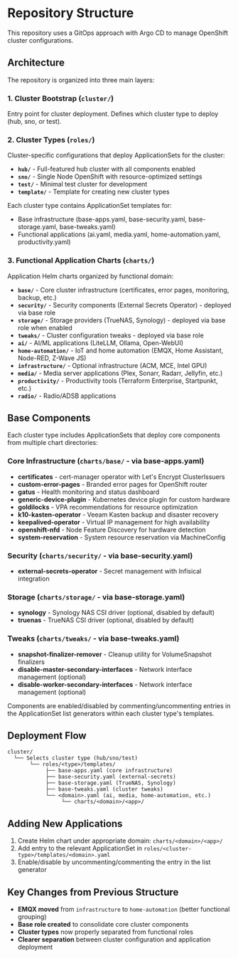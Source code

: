 # Repository Structure

This repository uses a GitOps approach with Argo CD to manage OpenShift cluster configurations.

## Architecture

The repository is organized into three main layers:

### 1. Cluster Bootstrap (`cluster/`)

Entry point for cluster deployment. Defines which cluster type to deploy (hub, sno, or test).

### 2. Cluster Types (`roles/`)

Cluster-specific configurations that deploy ApplicationSets for the cluster:

- **`hub/`** - Full-featured hub cluster with all components enabled
- **`sno/`** - Single Node OpenShift with resource-optimized settings
- **`test/`** - Minimal test cluster for development
- **`template/`** - Template for creating new cluster types

Each cluster type contains ApplicationSet templates for:

- Base infrastructure (base-apps.yaml, base-security.yaml, base-storage.yaml, base-tweaks.yaml)
- Functional applications (ai.yaml, media.yaml, home-automation.yaml, productivity.yaml)

### 3. Functional Application Charts (`charts/`)

Application Helm charts organized by functional domain:

- **`base/`** - Core cluster infrastructure (certificates, error pages, monitoring, backup, etc.)
- **`security/`** - Security components (External Secrets Operator) - deployed via base role
- **`storage/`** - Storage providers (TrueNAS, Synology) - deployed via base role when enabled
- **`tweaks/`** - Cluster configuration tweaks - deployed via base role
- **`ai/`** - AI/ML applications (LiteLLM, Ollama, Open-WebUI)
- **`home-automation/`** - IoT and home automation (EMQX, Home Assistant, Node-RED, Z-Wave JS)
- **`infrastructure/`** - Optional infrastructure (ACM, MCE, Intel GPU)
- **`media/`** - Media server applications (Plex, Sonarr, Radarr, Jellyfin, etc.)
- **`productivity/`** - Productivity tools (Terraform Enterprise, Startpunkt, etc.)
- **`radio/`** - Radio/ADSB applications

## Base Components

Each cluster type includes ApplicationSets that deploy core components from multiple chart directories:

### Core Infrastructure (`charts/base/` - via base-apps.yaml)

- **certificates** - cert-manager operator with Let's Encrypt ClusterIssuers
- **custom-error-pages** - Branded error pages for OpenShift router
- **gatus** - Health monitoring and status dashboard
- **generic-device-plugin** - Kubernetes device plugin for custom hardware
- **goldilocks** - VPA recommendations for resource optimization
- **k10-kasten-operator** - Veeam Kasten backup and disaster recovery
- **keepalived-operator** - Virtual IP management for high availability
- **openshift-nfd** - Node Feature Discovery for hardware detection
- **system-reservation** - System resource reservation via MachineConfig

### Security (`charts/security/` - via base-security.yaml)

- **external-secrets-operator** - Secret management with Infisical integration

### Storage (`charts/storage/` - via base-storage.yaml)

- **synology** - Synology NAS CSI driver (optional, disabled by default)
- **truenas** - TrueNAS CSI driver (optional, disabled by default)

### Tweaks (`charts/tweaks/` - via base-tweaks.yaml)

- **snapshot-finalizer-remover** - Cleanup utility for VolumeSnapshot finalizers
- **disable-master-secondary-interfaces** - Network interface management (optional)
- **disable-worker-secondary-interfaces** - Network interface management (optional)

Components are enabled/disabled by commenting/uncommenting entries in the ApplicationSet list generators within each cluster type's templates.

## Deployment Flow

```
cluster/
  └── Selects cluster type (hub/sno/test)
       └── roles/<type>/templates/
            ├── base-apps.yaml (core infrastructure)
            ├── base-security.yaml (external-secrets)
            ├── base-storage.yaml (TrueNAS, Synology)
            ├── base-tweaks.yaml (cluster tweaks)
            └── <domain>.yaml (ai, media, home-automation, etc.)
                 └── charts/<domain>/<app>/
```

## Adding New Applications

1. Create Helm chart under appropriate domain: `charts/<domain>/<app>/`
2. Add entry to the relevant ApplicationSet in `roles/<cluster-type>/templates/<domain>.yaml`
3. Enable/disable by uncommenting/commenting the entry in the list generator

## Key Changes from Previous Structure

- **EMQX moved** from `infrastructure` to `home-automation` (better functional grouping)
- **Base role created** to consolidate core cluster components
- **Cluster types** now properly separated from functional roles
- **Clearer separation** between cluster configuration and application deployment
